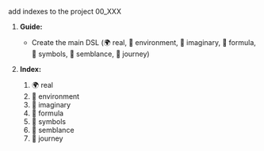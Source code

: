 add indexes to the project 00_XXX
1. **Guide:**
    - Create the main DSL (🌍 real, 🌿 environment, 🌌 imaginary, 📐 formula, 🔣 symbols, 🌟 semblance, 🚀 journey)

2. **Index:**
    1. 🌍 real
    2. 🌿 environment
    3. 🌌 imaginary
    4. 📐 formula
    5. 🔣 symbols
    6. 🌟 semblance
    7. 🚀 journey